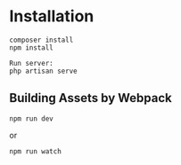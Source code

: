 
# Installation

```
composer install
npm install

Run server:
php artisan serve
```

## Building Assets by Webpack

```
npm run dev
```
or
```
npm run watch
```

